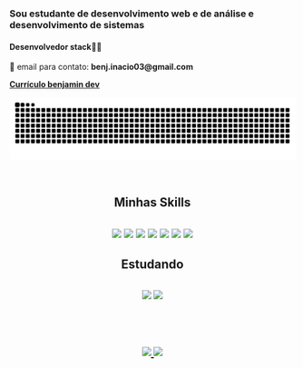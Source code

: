 
### Sou estudante de desenvolvimento web e de análise e desenvolvimento de sistemas 



<h4> Desenvolvedor stack🏳️‍⚧️</h4>
<p> 📧 email para contato: <strong> benj.inacio03@gmail.com </strong> <p>
<strong><a href="https://docs.google.com/document/d/1tS4YAG5fCwHRKA0wotlWy7cLzVJGxwzCiydrLHz2O4g/edit?usp=sharing">Currículo benjamin dev</a></strong>
</p>

![Snake animation](https://github.com/bendevbug/bendevbug/blob/output/github-contribution-grid-snake.svg)

<br>
<h2 align="center"> Minhas Skills <h2> 
 <div align="center">
  <img src="https://img.shields.io/badge/HTML5-E34F26?style=for-the-badge&logo=html5&logoColor=white" width="110px">
  <img src="https://img.shields.io/badge/CSS3-1572B6?style=for-the-badge&logo=css3&logoColor=white" width="110px"/>
   <img src="https://img.shields.io/badge/React-20232A?style=for-the-badge&logo=react&logoColor=61DAFB" width="110px"/>
    <img src="https://img.shields.io/badge/MySQL-00000F?style=for-the-badge&logo=mysql&logoColor=white" width="110px"/>
     <img src="https://img.shields.io/badge/TypeScript-007ACC?style=for-the-badge&logo=typescript&logoColor=white" width="110px"/>
     <img src="https://img.shields.io/badge/Node.js-43853D?style=for-the-badge&logo=node.js&logoColor=white" width="110px"/>
     <img src="https://img.shields.io/badge/JavaScript-F7DF1E?style=for-the-badge&logo=javascript&logoColor=black" width="110px"/>
 </div>
 <h2 align="center"> Estudando <h2> 
   <div align="center">
      <img src="https://img.shields.io/badge/Java-ED8B00?style=for-the-badge&logo=java&logoColor=white" width="90px" />
    <img src="https://img.shields.io/badge/C%23-239120?style=for-the-badge&logo=c-sharp&logoColor=white" width="110px" />
   </div>
<br><br>
  
 <br>
 
 <div align="center">
  <a href="https://github.com/bendevbug">
  <img height="180em" src="https://github-readme-stats-sigma-five.vercel.app/api?username=bendevbug&show_icons=true&theme=synthwave&include_all_commits=true&count_private=true"/>
  <img height="180em" src="https://github-readme-stats-sigma-five.vercel.app/api/top-langs/?username=bendevbug&layout=compact&langs_count=7&theme=synthwave"/>
</div>
<br>
<br>



  
